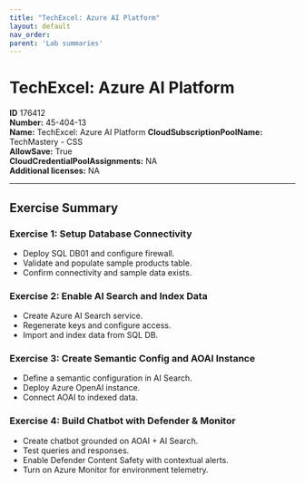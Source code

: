 ```yaml
---
title: "TechExcel: Azure AI Platform"
layout: default
nav_order:
parent: 'Lab summaries'
---
```


# TechExcel: Azure AI Platform

**ID** 176412  
**Number:** 45-404-13  
**Name:** TechExcel: Azure AI Platform
**CloudSubscriptionPoolName:** TechMastery - CSS  
**AllowSave:** True  
**CloudCredentialPoolAssignments:** NA  
**Additional licenses:** NA  

---

## Exercise Summary

### Exercise 1: Setup Database Connectivity
- Deploy SQL DB01 and configure firewall.  
- Validate and populate sample products table.  
- Confirm connectivity and sample data exists.  

### Exercise 2: Enable AI Search and Index Data
- Create Azure AI Search service.  
- Regenerate keys and configure access.  
- Import and index data from SQL DB.  

### Exercise 3: Create Semantic Config and AOAI Instance
- Define a semantic configuration in AI Search.  
- Deploy Azure OpenAI instance.  
- Connect AOAI to indexed data.  

### Exercise 4: Build Chatbot with Defender & Monitor
- Create chatbot grounded on AOAI + AI Search.  
- Test queries and responses.  
- Enable Defender Content Safety with contextual alerts.  
- Turn on Azure Monitor for environment telemetry.  
